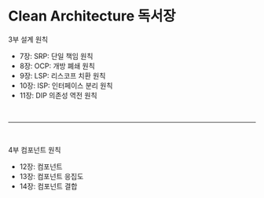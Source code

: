 # Clean Architecture 독서장
3부 설계 원칙
- 7장: SRP: 단일 책임 원칙
- 8장: OCP: 개방 폐쇄 원칙
- 9장: LSP: 리스코프 치환 원칙
- 10장: ISP: 인터페이스 분리 원칙
- 11장: DIP 의존성 역전 원칙

<br><hr><br>

4부 컴포넌트 원칙
- 12장: 컴포넌트
- 13장: 컴포넌트 응집도
- 14장: 컴포넌트 결합